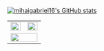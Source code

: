 [![mihaigabriel16's GitHub stats](https://github-readme-stats.vercel.app/api?username=mihaigabriel16&count_private=true&show_icons=true&theme=dracula&include_all_commits=true)](https://github.com/anuraghazra/github-readme-stats)

<table>
   <tr>
      <td valign="top">
         <img src="https://github-readme-stats.vercel.app/api?username=mihaigabriel16&show_icons=true&count_private=true&hide_border=true&theme=react" align="left" style="width: 100%" />
      </td>
      <td valign="top">
         <img src="https://github-readme-streak-stats.herokuapp.com/?user=mihaigabriel16&theme=react" align="left" style="width: 100%" />
      </td>
   </tr>
   <tr>
      <td valign="top" colspan="2">
         <img src="https://github-readme-stats.vercel.app/api/top-langs/?username=mihaigabriel16&hide_border=true&layout=compact&theme=react" align="left" style="width: 100%" />
      </td>
   </tr>
</table>
